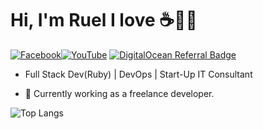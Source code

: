 # Hi, I'm Ruel I love :coffee:👨‍💻

[![Facebook](https://img.shields.io/badge/facebook-%231877F2.svg?&style=for-the-badge&logo=facebook&logoColor=white)](https://www.facebook.com/raketbizdev)[![YouTube](https://img.shields.io/badge/youtube-%23FF0000.svg?&style=for-the-badge&logo=youtube&logoColor=white)](https://youtube.com/theitshow)
[![DigitalOcean Referral Badge](https://web-platforms.sfo2.cdn.digitaloceanspaces.com/WWW/Badge%201.svg)](https://www.digitalocean.com/?refcode=8c0dc96f6191&utm_campaign=Referral_Invite&utm_medium=Referral_Program&utm_source=badge)

- Full Stack Dev(Ruby) | DevOps | Start-Up IT Consultant

- :muscle: Currently working as a freelance developer.

![Top Langs](https://github-readme-stats.vercel.app/api/top-langs/?username=raketbizdev&layout=compact&theme="tokyonight")



